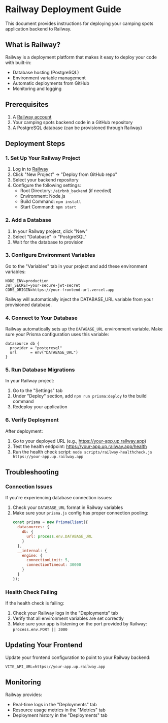 # Railway Deployment Guide

This document provides instructions for deploying your camping spots application backend to Railway.

## What is Railway?

Railway is a deployment platform that makes it easy to deploy your code with built-in:
- Database hosting (PostgreSQL)
- Environment variable management
- Automatic deployments from GitHub
- Monitoring and logging

## Prerequisites

1. A [Railway account](https://railway.app/)
2. Your camping spots backend code in a GitHub repository
3. A PostgreSQL database (can be provisioned through Railway)

## Deployment Steps

### 1. Set Up Your Railway Project

1. Log in to [Railway](https://railway.app/)
2. Click "New Project" → "Deploy from GitHub repo"
3. Select your backend repository
4. Configure the following settings:
   - Root Directory: `/airbnb_backend` (if needed)
   - Environment: Node.js
   - Build Command: `npm install`
   - Start Command: `npm start`

### 2. Add a Database

1. In your Railway project, click "New"
2. Select "Database" → "PostgreSQL"
3. Wait for the database to provision

### 3. Configure Environment Variables

Go to the "Variables" tab in your project and add these environment variables:

```
NODE_ENV=production
JWT_SECRET=your-secure-jwt-secret
CORS_ORIGIN=https://your-frontend-url.vercel.app
```

Railway will automatically inject the DATABASE_URL variable from your provisioned database.

### 4. Connect to Your Database

Railway automatically sets up the `DATABASE_URL` environment variable. Make sure your Prisma configuration uses this variable:

```prisma
datasource db {
  provider = "postgresql"
  url      = env("DATABASE_URL")
}
```

### 5. Run Database Migrations

In your Railway project:

1. Go to the "Settings" tab
2. Under "Deploy" section, add `npm run prisma:deploy` to the build command
3. Redeploy your application

### 6. Verify Deployment

After deployment:

1. Go to your deployed URL (e.g., https://your-app.up.railway.app)
2. Test the health endpoint: https://your-app.up.railway.app/health
3. Run the health check script: `node scripts/railway-healthcheck.js https://your-app.up.railway.app`

## Troubleshooting

### Connection Issues

If you're experiencing database connection issues:

1. Check your `DATABASE_URL` format in Railway variables
2. Make sure your `prisma.js` config has proper connection pooling:
   ```javascript
   const prisma = new PrismaClient({
     datasources: {
       db: {
         url: process.env.DATABASE_URL
       }
     },
     __internal: {
       engine: {
         connectionLimit: 5,
         connectionTimeout: 30000
       }
     }
   });
   ```

### Health Check Failing

If the health check is failing:

1. Check your Railway logs in the "Deployments" tab
2. Verify that all environment variables are set correctly
3. Make sure your app is listening on the port provided by Railway: `process.env.PORT || 3000`

## Updating Your Frontend

Update your frontend configuration to point to your Railway backend:

```
VITE_API_URL=https://your-app.up.railway.app
```

## Monitoring

Railway provides:
- Real-time logs in the "Deployments" tab
- Resource usage metrics in the "Metrics" tab
- Deployment history in the "Deployments" tab
